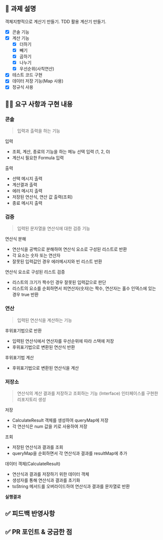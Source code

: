 ## 📌 과제 설명
객체지향적으로 계산기 만들기.
TDD 활용
 계산기 만들기.

- [x]  콘솔 기능
- [x]  계산 기능
    - [x]  더하기
    - [x]  빼기
    - [x]  곱하기
    - [x]  나누기
    - [x]  우선순위(사칙연산)
- [x]  테스트 코드 구현
- [x]  데이터 저장 기능(Map 사용)
- [x]  정규식 사용

## 👩‍💻 요구 사항과 구현 내용

### 콘솔

> 입력과 출력을 하는 기능

입력
- 조회, 계산, 종료의 기능을 하는 메뉴 선택 입력 (1, 2, 0)
- 계산시 필요한 Formula 입력

출력
- 선택 메시지 출력
- 계산결과 출력
- 에러 메시지 출력
- 저장된 연산식, 연산 값 출력(조회)
- 종료 메시지 출력

### 검증

> 입력된 문자열을 연산식에 대한 검증 기능


연산식 분해
- 연산식을 공백으로 분해하여 연산식 요소로 구성된 리스트로 반환
- 각 요소는 숫자 또는 연산자
- 잘못된 입력값인 경우 에러메시지와 빈 리스트 반환

연산식 요소로 구성된 리스트 검증
- 리스트의 크기가 짝수인 경우 잘못된 입력값으로 판단
- 리스트의 요소를 순회하면서 피연산자(숫자)는 짝수, 연산자는 홀수 인덱스에 있는 경우 true 반환



### 연산

> 입력된 연산식을 계산하는 기능


후위표기법으로 반환
- 입력된 연산식에서 연산자를 우선순위에 따라 스택에 저장
- 후위표기법으로 변환된 연산식 반환

후위표기법 계산
- 후위표기법으로 변환된 연산식을 계산



### 저장소

> 연산식의 계산 결과를 저장하고 조회하는 기능 (Interface)
> 인터페이스를 구현한 리포지토리 생성


저장
- CalculateResult 객체를 생성하여 queryMap에 저장
-  각 연산식은 num 값을 키로 사용하여 저장


조회
- 저장된 연산식과 결과를 조회
- queryMap을 순회하면서 각 연산식과 결과를 resultMap에 추가



데이터 객체(CalculateResult)
- 연산식과 결과를 저장하기 위한 데이터 객체
- 생성자를 통해 연산식과 결과를 초기화
- toString 메서드를 오버라이드하여 연산식과 결과를 문자열로 반환


**실행결과**


## ✅ 피드백 반영사항


## ✅ PR 포인트 & 궁금한 점

